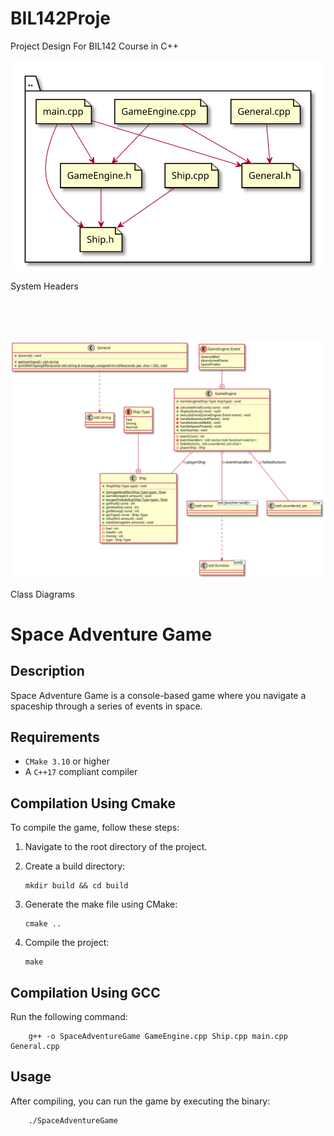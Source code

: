 # BIL142Proje
Project Design For BIL142 Course in C++

![Local image](build/diagrams/system_headers.svg "System Headers")
    <figcaption>System Headers</figcaption>

\
&nbsp;
\
&nbsp;

![Local image](build/diagrams/class_diagram.svg "Class Diagram")
    <figcaption>Class Diagrams</figcaption>

# Space Adventure Game

## Description
Space Adventure Game is a console-based game where you navigate a spaceship through a series of events in space.

## Requirements
- `CMake 3.10` or higher
- A `C++17` compliant compiler

## Compilation Using Cmake
To compile the game, follow these steps:

1. Navigate to the root directory of the project.
2. Create a build directory:
    
    ```
    mkdir build && cd build
    ```
3. Generate the make file using CMake:

    ```
    cmake ..
    ```
4. Compile the project:

    ```
    make
    ```

## Compilation Using GCC

Run the following command:

```
    g++ -o SpaceAdventureGame GameEngine.cpp Ship.cpp main.cpp General.cpp
```

## Usage
After compiling, you can run the game by executing the binary:

```
    ./SpaceAdventureGame
```

